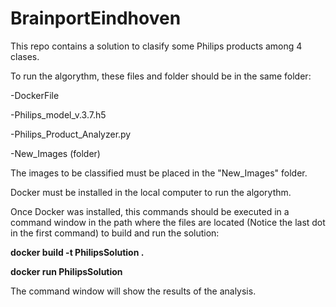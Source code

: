 # BrainportEindhoven
This repo contains a solution to clasify some Philips products among 4 clases.

To run the algorythm, these files and folder should be in the same folder:

-DockerFile

-Philips_model_v.3.7.h5

-Philips_Product_Analyzer.py

-New_Images (folder)

The images to be classified must be placed in the "New_Images" folder.

Docker must be installed in the local computer to run the algorythm.

Once Docker was installed, this commands should be executed in a command window in the path where the files are located (Notice the last dot in the first command) to build and run the solution:

**docker build -t PhilipsSolution .**

**docker run PhilipsSolution**

The command window will show the results of the analysis.

